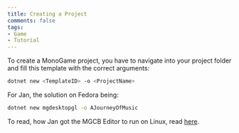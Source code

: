 ```yaml
---
title: Creating a Project
comments: false
tags: 
- Game
- Tutorial
---
```

To create a MonoGame project, you have to navigate into your project folder and fill this template with the correct arguments:
```zsh
dotnet new <TemplateID> -o <ProjectName>
```
For Jan, the solution on Fedora being:
```zsh
dotnet new mgdesktopgl -o AJourneyOfMusic
```

To read, how Jan got the MGCB Editor to run on Linux, read [here](notes/Getting%20MGCB%20Editor%20to%20work%20on%20Linux.md).